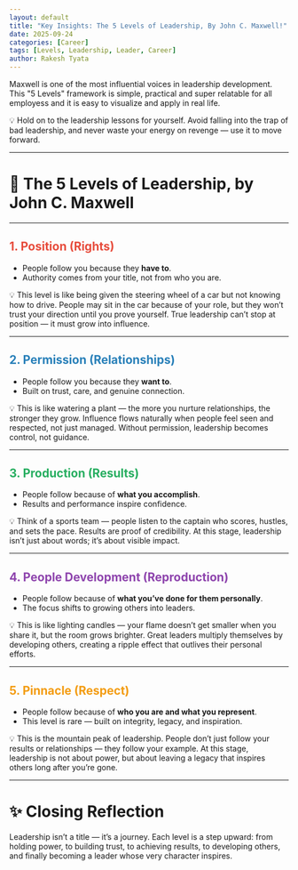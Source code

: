 ```yaml
---
layout: default
title: "Key Insights: The 5 Levels of Leadership, By John C. Maxwell!"
date: 2025-09-24
categories: [Career]
tags: [Levels, Leadership, Leader, Career]
author: Rakesh Tyata
---
```


Maxwell is one of the most influential voices in leadership development. This "5 Levels" framework is simple, practical and super relatable for all employess and it is easy to visualize and apply in real life.

💡 Hold on to the leadership lessons for yourself. Avoid falling into the trap of bad leadership, and never waste your energy on revenge — use it to move forward.

---

# 🌟 The 5 Levels of Leadership, by John C. Maxwell

---

## <span style="color:#E74C3C">1. Position (Rights)</span>

- People follow you because they **have to**.
- Authority comes from your title, not from who you are.

💡 This level is like being given the steering wheel of a car but not knowing how to drive. People may sit in the car because of your role, but they won’t trust your direction until you prove yourself. True leadership can’t stop at position — it must grow into influence.

---

## <span style="color:#2980B9">2. Permission (Relationships)</span>

- People follow you because they **want to**.
- Built on trust, care, and genuine connection.

💡 This is like watering a plant — the more you nurture relationships, the stronger they grow. Influence flows naturally when people feel seen and respected, not just managed. Without permission, leadership becomes control, not guidance.

---

## <span style="color:#27AE60">3. Production (Results)</span>

- People follow because of **what you accomplish**.
- Results and performance inspire confidence.

💡 Think of a sports team — people listen to the captain who scores, hustles, and sets the pace. Results are proof of credibility. At this stage, leadership isn’t just about words; it’s about visible impact.

---

## <span style="color:#8E44AD">4. People Development (Reproduction)</span>

- People follow because of **what you’ve done for them personally**.
- The focus shifts to growing others into leaders.

💡 This is like lighting candles — your flame doesn’t get smaller when you share it, but the room grows brighter. Great leaders multiply themselves by developing others, creating a ripple effect that outlives their personal efforts.

---

## <span style="color:#F39C12">5. Pinnacle (Respect)</span>

- People follow because of **who you are and what you represent**.
- This level is rare — built on integrity, legacy, and inspiration.

💡 This is the mountain peak of leadership. People don’t just follow your results or relationships — they follow your example. At this stage, leadership is not about power, but about leaving a legacy that inspires others long after you’re gone.

---

# ✨ Closing Reflection

Leadership isn’t a title — it’s a journey. Each level is a step upward: from holding power, to building trust, to achieving results, to developing others, and finally becoming a leader whose very character inspires.
